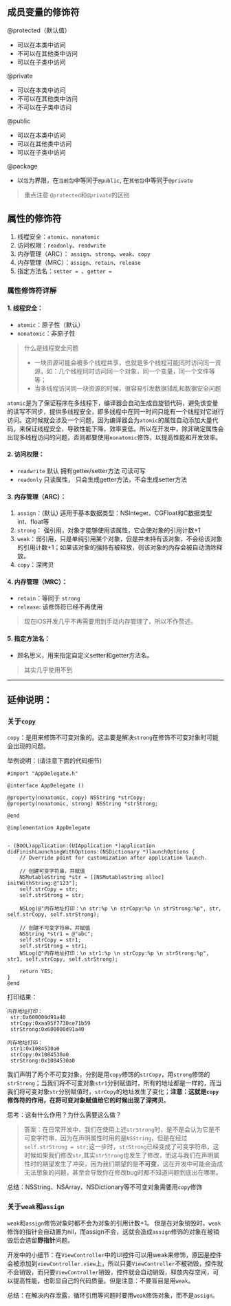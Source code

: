 ## 成员变量的修饰符

@protected（默认值）
- 可以在本类中访问
- 不可以在其他类中访问
- 可以在子类中访问

@private
- 可以在本类中访问
- 不可以在其他类中访问
- 不可以在子类中访问

@public 
- 可以在本类中访问
- 可以在其他类中访问
- 可以在子类中访问

@package
- 以`包`为界限，在`当前包`中等同于`@public`, 在`其他包`中等同于`@private`

> 重点注意 `@protected`和`@private`的区别

## 属性的修饰符
1. 线程安全：`atomic`、`nonatomic`
2. 访问权限：`readonly`、`readwrite`
3. 内存管理（ARC）：  `assign`、`strong`、`weak`、`copy`
4. 内存管理（MRC）：`assign`、`retain`、`release`
5. 指定方法名：`setter = `、`getter =`

### 属性修饰符详解
#### 1. 线程安全：
- `atomic`：原子性（默认）
- `nonatomic`：非原子性
> 什么是线程安全问题
> - 一块资源可能会被多个线程共享，也就是多个线程可能同时访问同一资源，如：几个线程同时访问同一个对象，同一个变量，同一个文件等等；
> - 当多线程访问同一块资源的时候，很容易引发数据错乱和数据安全问题

`atomic`是为了保证程序在多线程下，编译器会自动生成自旋锁代码，避免该变量的读写不同步，提供多线程安全，即多线程中在同一时间只能有一个线程对它进行访问。这时候就会涉及一个问题，因为编译器会为`atomic`的属性自动添加大量代码，来保证线程安全，导致性能下降，效率变低。所以在开发中，除非确定属性会出现多线程访问的问题，否则都要使用`nonatomic`修饰，以提高性能和开发效率。

#### 2. 访问权限：
- `readwrite`  默认  拥有getter/setter方法  可读可写
- `readonly`  只读属性， 只会生成getter方法，不会生成setter方法

#### 3. 内存管理（ARC）：
1. `assign`：(默认)  适用于基本数据类型：NSInteger、CGFloat和C数据类型 int、float等
2. `strong`： 强引用，对象才能够使用该属性，它会使对象的引用计数+1
3. `weak`：弱引用，只是单纯引用某个对象，但是并未持有该对象，不会给该对象的引用计数+1；如果该对象的强持有被释放，则该对象的内存会被自动清除释放。
4. `copy`：深拷贝

#### 4. 内存管理（MRC）：
- `retain`：等同于 `strong`
- `release`: 该修饰符已经不再使用

> 现在iOS开发几乎不再需要用到手动内存管理了，所以不作赘述。

#### 5. 指定方法名：
- 顾名思义，用来指定自定义setter和getter方法名。
> 其实几乎使用不到

----

## 延伸说明：
### 关于`copy`

`copy`：是用来修饰不可变对象的。这主要是解决`strong`在修饰不可变对象时可能会出现的问题。 

举例说明：(请注意下面的代码细节)

```
#import "AppDelegate.h"

@interface AppDelegate ()

@property(nonatomic, copy) NSString *strCopy;
@property(nonatomic, strong) NSString *strStrong;

@end

@implementation AppDelegate


- (BOOL)application:(UIApplication *)application didFinishLaunchingWithOptions:(NSDictionary *)launchOptions {
    // Override point for customization after application launch.
    
    // 创建可变字符串，并赋值
    NSMutableString *str = [[NSMutableString alloc] initWithString:@"123"];
    self.strCopy = str;
    self.strStrong = str;
    
    NSLog(@"内存地址打印：\n str:%p \n strCopy:%p \n strStrong:%p", str, self.strCopy, self.strStrong);

    // 创建不可变字符串，并赋值
    NSString *str1 = @"abc";
    self.strCopy = str1;
    self.strStrong = str1;
    NSLog(@"内存地址打印：\n str1:%p \n strCopy:%p \n strStrong:%p", str1, self.strCopy, self.strStrong);

    return YES;
}
@end

```
打印结果：
```
内存地址打印：
 str:0x600000d91a40 
 strCopy:0xaa95f7730ce71b59 
 strStrong:0x600000d91a40

内存地址打印：
 str1:0x1084530a0 
 strCopy:0x1084530a0 
 strStrong:0x1084530a0
```

我们声明了两个不可变对象，分别是用`copy`修饰的`strCopy`，用`strong`修饰的`strStrong`；当我们将不可变对象`str1`分别赋值时，所有的地址都是一样的，而当我们将可变对象`str`分别赋值时，`strCopy`的地址发生了变化；**注意：这就是`copy`修饰符的作用，在将可变对象赋值给它的时候出现了深拷贝**。

思考：这有什么作用？为什么需要这么做？
> 答案：在日常开发中，我们在使用上述`strStrong`时，是不是会认为它是不可变字符串，因为在声明属性时用的是`NSString`，但是在经过`self.strStrong = str;`这一步时，`strStrong`已经变成了可变字符串，这时候如果我们修改`str`,其实`strStrong`也发生了修改，而这与我们在声明属性时的期望发生了冲突，因为我们期望的是**不可变**，这在开发中可能会造成无法想象的问题，甚至会导致你在修改bug时都不知道问题到底出在哪里。

总结：NSString、NSArray、NSDictionary等不可变对象需要用`copy`修饰

### 关于`weak`和`assign`

`weak`和`assign`修饰对象时都不会为对象的引用计数+1。
但是在对象销毁时，`weak`修饰的指针会自动置为nil，而assign不会，这就会造成`assign`修饰的对象在被销毁后会遗留**野指针**问题。

开发中的小细节：在`ViewController`中的UI控件可以用weak来修饰，原因是控件会被添加到`viewController.view`上，所以只要`ViewController`不被销毁，控件就不会销毁，而只要`ViewController`销毁，控件就会自动销毁，释放内存空间，可以提高性能，也彰显自己的代码质量。但是注意：不要盲目是用`weak`。

总结：在解决内存泄露，循环引用等问题时要用`weak`修饰对象，而不是`assign`。